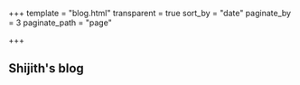 +++
template = "blog.html"
transparent = true
sort_by = "date"
paginate_by = 3
paginate_path = "page"

+++

## Shijith's blog
